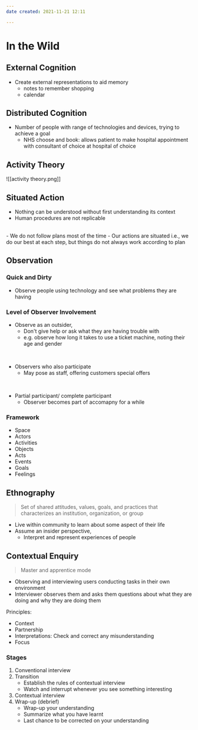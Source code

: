 ```yaml
---
date created: 2021-11-21 12:11

---
```


# In the Wild

## External Cognition

- Create external representations to aid memory
  - notes to remember shopping
  - calendar

## Distributed Cognition

- Number of people with range of technologies and devices, trying to achieve a goal
  - NHS choose and book: allows patient to make hospital appointment with consultant of choice at hospital of choice

## Activity Theory

![[activity theory.png]]

## Situated Action

- Nothing can be understood without first understanding its context
- Human procedures are not replicable

<br>
- We do not follow plans most of the time
- Our actions are situated i.e., we do our best at each step, but things do not always work according to plan

## Observation

### Quick and Dirty

- Observe people using technology and see what problems they are having

### Level of Observer Involvement

- Observe as an outsider,
  - Don't give help or ask what they are having trouble with
  - e.g. observe how long it takes to use a ticket machine, noting their age and gender

<br>

- Observers who also participate
  - May pose as staff, offering customers special offers

<br>

- Partial participant/ complete participant
  - Observer becomes part of accomapny for a while

### Framework

- Space
- Actors
- Activities
- Objects
- Acts
- Events
- Goals
- Feelings

## Ethnography

> Set of shared attitudes, values, goals, and practices that characterizes an institution, organization, or group

- Live within community to learn about some aspect of their life
- Assume an insider perspective,
	- Interpret and represent experiences of people

## Contextual Enquiry

> Master and apprentice mode

- Observing and interviewing users conducting tasks in their own environment
- Interviewer observes them and asks them questions about what they are doing and why they are doing them

Principles:

- Context
- Partnership
- Interpretations: Check and correct any misunderstanding
- Focus

### Stages

1. Conventional interview
2. Transition
   - Establish the rules of contextual interview
   - Watch and interrupt whenever you see something interesting
3. Contextual interview
4. Wrap-up (debrief)
   - Wrap-up your understanding
   - Summarize what you have learnt
   - Last chance to be corrected on your understanding
